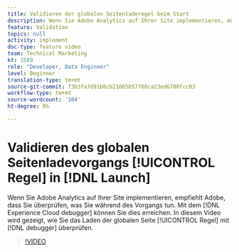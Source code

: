 ```yaml
---
title: Validieren der globalen Seitenladeregel beim Start
description: Wenn Sie Adobe Analytics auf Ihrer Site implementieren, möchten Sie überprüfen können, was Sie während des Vorgangs tun. Der Experience Cloud-Debugger zur Rettung! In diesem Video wird gezeigt, wie Sie Ihre globale Seitenladeregel mit dem Debugger überprüfen.
feature: Validation
topics: null
activity: implement
doc-type: feature video
team: Technical Marketing
kt: 3589
role: "Developer, Data Engineer"
level: Beginner
translation-type: tm+mt
source-git-commit: f3b3fa7d91b0cb21005b57768ca23ed6700fcc03
workflow-type: tm+mt
source-wordcount: '104'
ht-degree: 0%

---
```



# Validieren des globalen Seitenladevorgangs [!UICONTROL Regel] in [!DNL Launch]

Wenn Sie Adobe Analytics auf Ihrer Site implementieren, empfiehlt Adobe, dass Sie überprüfen, was Sie während des Vorgangs tun. Mit dem [!DNL Experience Cloud debugger] können Sie dies erreichen. In diesem Video wird gezeigt, wie Sie das Laden der globalen Seite [!UICONTROL Regel] mit [!DNL debugger] überprüfen.

>[!VIDEO](https://video.tv.adobe.com/v/28776/?quality=12)

